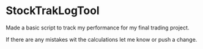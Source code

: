 # StockTrakLogTool
Made a basic script to track my performance for my final trading project.

If there are any mistakes wit the calculations let me know or push a change.
